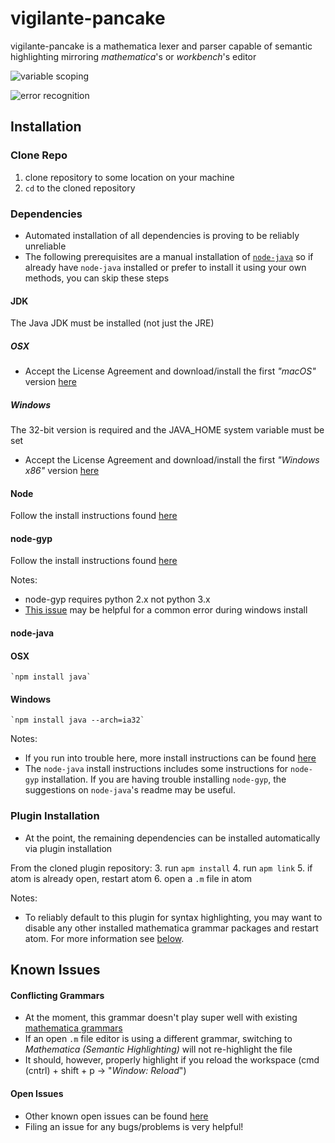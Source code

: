 # vigilante-pancake

vigilante-pancake is a mathematica lexer and parser capable of semantic highlighting mirroring _mathematica_'s or _workbench_'s editor

![variable scoping](https://i.imgur.com/QhQMhLL.png)

![error recognition](https://i.imgur.com/gYuuerW.png)

## Installation

### Clone Repo
1. clone repository to some location on your machine
2. `cd` to the cloned repository

### Dependencies
- Automated installation of all dependencies is proving to be reliably unreliable
- The following prerequisites are a manual installation of [`node-java`](https://github.com/joeferner/node-java) so if already have `node-java` installed or prefer to install it using your own methods, you can skip these steps

#### JDK
The Java JDK must be installed (not just the JRE)

##### OSX
- Accept the License Agreement and download/install the first _"macOS"_ version [here](http://www.oracle.com/technetwork/java/javase/downloads/jdk8-downloads-2133151.html)

##### Windows
The 32-bit version is required and the JAVA_HOME system variable must be set
- Accept the License Agreement and download/install the first _"Windows x86"_ version [here](http://www.oracle.com/technetwork/java/javase/downloads/jdk8-downloads-2133151.html)

#### Node
Follow the install instructions found [here](https://nodejs.org)

#### node-gyp
Follow the install instructions found [here](https://github.com/nodejs/node-gyp)

Notes:
- node-gyp requires python 2.x not python 3.x
- [This issue](https://github.com/TooTallNate/node-gyp/issues/155) may be helpful for a common error during windows install

#### node-java

#### OSX
	`npm install java`

#### Windows
	`npm install java --arch=ia32`

Notes:
- If you run into trouble here, more install instructions can be found [here](https://github.com/joeferner/node-java)
- The `node-java` install instructions includes some instructions for `node-gyp` installation. If you are having trouble installing `node-gyp`, the suggestions on `node-java`'s readme may be useful.

### Plugin Installation
- At the point, the remaining dependencies can be installed automatically via plugin installation

From the cloned plugin repository: 
3. run `apm install`
4. run `apm link`
5. if atom is already open, restart atom
6. open a `.m` file in atom

Notes:
- To reliably default to this plugin for syntax highlighting, you may want to disable any other installed mathematica grammar packages and restart atom. For more information see [below](https://github.com/teedr/vigilante-pancake#conflicting-grammars).

## Known Issues

#### Conflicting Grammars
- At the moment, this grammar doesn't play super well with existing [mathematica grammars](https://github.com/Fitzse/language-mathematica)
- If an open `.m` file editor is using a different grammar, switching to _Mathematica (Semantic Highlighting)_ will not re-highlight the file
- It should, however, properly highlight if you reload the workspace (cmd (cntrl) + shift + p -> "_Window: Reload_")

#### Open Issues
- Other known open issues can be found [here](https://github.com/teedr/vigilante-pancake/issues)
- Filing an issue for any bugs/problems is very helpful!


